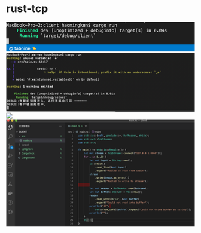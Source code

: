 # rust-tcp

![](https://raw.githubusercontent.com/towben/rust-tcp/main/QQ20211026-154235%402x.png)
![](https://raw.githubusercontent.com/towben/rust-tcp/main/QQ20211026-154316%402x.png)
![](https://raw.githubusercontent.com/towben/rust-tcp/main/QQ20211026-1542401%402x.png)
![](https://raw.githubusercontent.com/towben/rust-tcp/main/QQ20211026-154248%402x.png)
